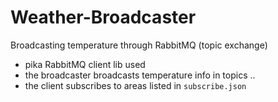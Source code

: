 # Weather-Broadcaster
Broadcasting temperature through RabbitMQ (topic exchange) 

- pika RabbitMQ client lib used
- the broadcaster broadcasts temperature info in topics <continent>.<country>.<city>
- the client subscribes to areas listed in `subscribe.json`